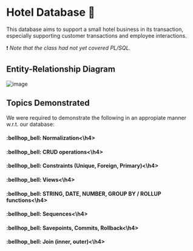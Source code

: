 # Hotel Database 	:hotel:
This database aims to support a small hotel business in its transaction, especially supporting customer transactions and employee interactions.

:exclamation: *Note that the class had not yet covered PL/SQL.*

## Entity-Relationship Diagram
![image](https://user-images.githubusercontent.com/105399768/225158516-0897cd12-86fb-4efd-bfb7-2f980a9525ab.png)

## Topics Demonstrated
We were required to demonstrate the following in an appropiate manner w.r.t. our database:
<h4>:bellhop_bell: Normalization<\h4>
<h4>:bellhop_bell: CRUD operations<\h4>
<h4>:bellhop_bell: Constraints (Unique, Foreign, Primary)<\h4>
<h4>:bellhop_bell: Views<\h4>
<h4>:bellhop_bell: STRING, DATE, NUMBER, GROUP BY / ROLLUP functions<\h4>
<h4>:bellhop_bell: Sequences<\h4>
<h4>:bellhop_bell: Savepoints, Commits, Rollback<\h4>
<h4>:bellhop_bell: Join (inner, outer)<\h4>


